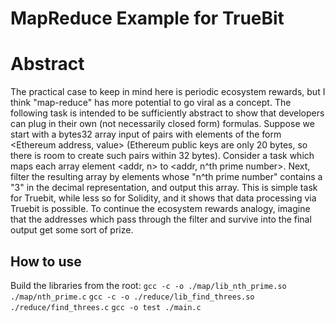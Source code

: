 # MapReduce Example for TrueBit

# Abstract

The practical case to keep in mind here is periodic ecosystem rewards, but I think "map-reduce" has more potential to go viral as a concept.  The following task is intended to be sufficiently abstract to show that developers can plug in their own (not necessarily closed form) formulas.  Suppose we start with a bytes32 array input of pairs with elements of the form <Ethereum address, value> (Ethereum public keys are only 20 bytes, so there is room to create such pairs within 32 bytes).   Consider a task which maps each array element <addr, n> to <addr, n^th prime number>.  Next, filter the resulting array by elements whose "n^th prime number" contains a "3" in the decimal representation, and output this array.  This is simple task for Truebit, while less so for Solidity, and it shows that data processing via Truebit is possible.  To continue the ecosystem rewards analogy, imagine that the addresses which pass through the filter and survive into the final output get some sort of prize.

## How to use

Build the libraries from the root:
`gcc -c -o ./map/lib_nth_prime.so ./map/nth_prime.c`
`gcc -c -o ./reduce/lib_find_threes.so ./reduce/find_threes.c`
`gcc -o test ./main.c`

<TBD>
